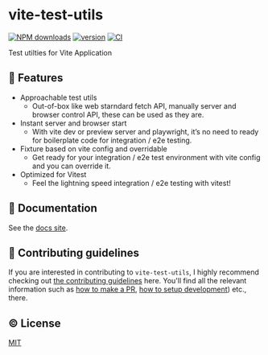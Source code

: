 # vite-test-utils

[![NPM downloads](https://img.shields.io/npm/dm/vite-test-utils.svg)](https://npmjs.com/package/vite-test-utils)
[![version](https://img.shields.io/npm/v/vite-test-utils/latest.svg)](https://npmjs.com/package/vite-test-utils)
[![CI](https://github.com/kazupon/vite-test-utils/actions/workflows/ci.yaml/badge.svg)](https://github.com/kazupon/vite-test-utils/actions/workflows/ci.yaml)

Test utilties for Vite Application

## 🌟 Features

- Approachable test utils
  - Out-of-box like web starndard fetch API, manually server and browser control API, these can be used as they are.
- Instant server and browser start
  - With vite dev or preview server and playwright, it’s no need to ready for boilerplate code for integration / e2e testing.
- Fixture based on vite config and overridable
  - Get ready for your integration / e2e test environment with vite config and you can override it.
- Optimized for Vitest
  - Feel the lightning speed integration / e2e testing with vitest!

## 📝 Documentation

See the [docs site](https://kazupon.github.io/vite-test-utils/).

## 🙌 Contributing guidelines

If you are interested in contributing to `vite-test-utils`, I highly recommend checking out [the contributing guidelines](/CONTRIBUTING.md) here. You'll find all the relevant information such as [how to make a PR](/CONTRIBUTING.md#pull-request-guidelines), [how to setup development](/CONTRIBUTING.md#development-setup)) etc., there.

## ©️ License

[MIT](https://opensource.org/licenses/MIT)
